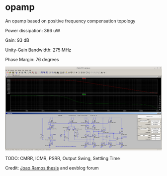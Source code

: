 # opamp
An opamp based on positive frequency compensation topology

Power dissipation: 366 uW

Gain: 93 dB

Unity-Gain Bandwidth: 275 MHz

Phase Margin: 76 degrees



![waveform](./opamp.png)


TODO: CMRR, ICMR, PSRR, Output Swing, Settling Time

Credit: [Joao Ramos thesis](http://asco.sourceforge.net/doc/phd_jramos.pdf) and eevblog forum
